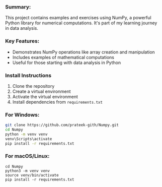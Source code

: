 ### Summary:
This project contains examples and exercises using NumPy, a powerful Python library for numerical computations. It's part of my learning journey in data analysis.

### Key Features:
- Demonstrates NumPy operations like array creation and manipulation
- Includes examples of mathematical computations
- Useful for those starting with data analysis in Python

### Install Instructions

1. Clone the repository  
2. Create a virtual environment  
3. Activate the virtual environment  
4. Install dependencies from `requirements.txt`  

### For Windows:
```bash
git clone https://github.com/prateek-gith/Numpy.git
cd Numpy
python -m venv venv
venv\Scripts\activate
pip install -r requirements.txt
```

### For macOS/Linux:
``` git clone https://github.com/prateek-gith/Numpy.git
cd Numpy
python3 -m venv venv
source venv/bin/activate
pip install -r requirements.txt
